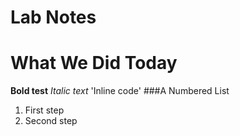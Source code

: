 # Lab Notes
# What We Did Today
**Bold test**
*Italic text*
'Inline code'
###A Numbered List
1. First step
2. Second step

